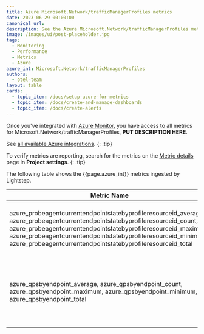 ```yaml
---
title: Azure Microsoft.Network/trafficManagerProfiles metrics
date: 2023-06-29 00:00:00
canonical_url:
description: See the Azure Microsoft.Network/trafficManagerProfiles metrics ingested by Lightstep Observability
image: /images/ui/post-placeholder.jpg
tags:
  - Monitoring
  - Performance
  - Metrics
  - Azure
azure_int: Microsoft.Network/trafficManagerProfiles
authors:
  - otel-team
layout: table
cards:
  - topic_item: /docs/setup-azure-for-metrics
  - topic_item: /docs/create-and-manage-dashboards
  - topic_item: /docs/create-alerts
---
```

Once you've integrated with [Azure Monitor](/docs/setup-azure-for-metrics), you have access to all metrics for Microsoft.Network/trafficManagerProfiles, **PUT DESCRIPTION HERE**. 

See [all available Azure integrations](/docs/azure-metrics).
{: .tip}

To verify metrics are reporting, search for the metrics on the [Metric details](/docs/manage-metric-details) page in **Project settings**.
{: .tip}

The following table shows the {{page.azure_int}} metrics ingested by Lightstep.
<table class="table-aws">
<colgroup><col span="1" style="width: 35%;" /><col span="1" style="width: 15%;" /><col span="1" style="width: 35%;" /></colgroup>
  <thead>
    <th>Metric Name</th>
    <th>Unit</th>
    <th>Description</th>
  </thead>
  <tr>
    <td>azure_probeagentcurrentendpointstatebyprofileresourceid_average, azure_probeagentcurrentendpointstatebyprofileresourceid_count, azure_probeagentcurrentendpointstatebyprofileresourceid_maximum, azure_probeagentcurrentendpointstatebyprofileresourceid_minimum, azure_probeagentcurrentendpointstatebyprofileresourceid_total</td>
    <td>Count</td>
    <td>1 if an endpoint's probe status is "Enabled", 0 otherwise.</td>
  </tr>
  <tr>
    <td>azure_qpsbyendpoint_average, azure_qpsbyendpoint_count, azure_qpsbyendpoint_maximum, azure_qpsbyendpoint_minimum, azure_qpsbyendpoint_total</td>
    <td>Count</td>
    <td>Number of times a Traffic Manager endpoint was returned in the given time frame</td>
  </tr>
</table>
